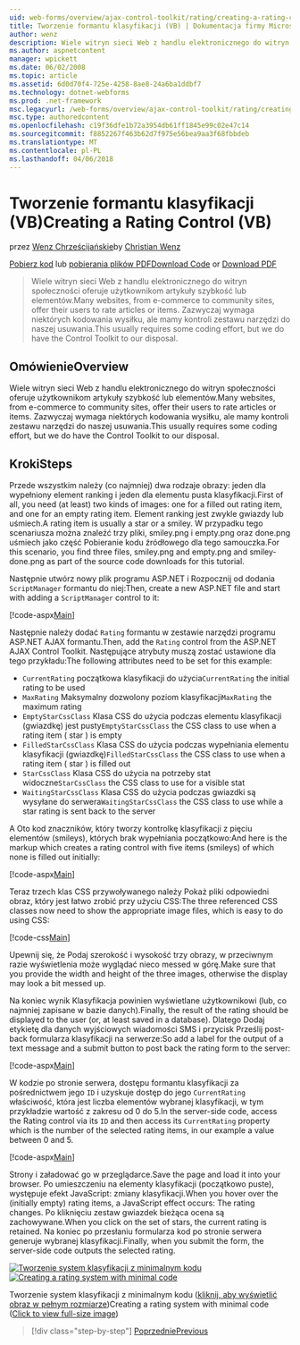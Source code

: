 ```yaml
---
uid: web-forms/overview/ajax-control-toolkit/rating/creating-a-rating-control-vb
title: Tworzenie formantu klasyfikacji (VB) | Dokumentacja firmy Microsoft
author: wenz
description: Wiele witryn sieci Web z handlu elektronicznego do witryn społeczności oferuje użytkownikom artykuły szybkość lub elementów. Zazwyczaj wymaga niektórych kodowania wysiłku, ale mamy...
ms.author: aspnetcontent
manager: wpickett
ms.date: 06/02/2008
ms.topic: article
ms.assetid: 6d0d70f4-725e-4258-8ae8-24a6ba1ddbf7
ms.technology: dotnet-webforms
ms.prod: .net-framework
msc.legacyurl: /web-forms/overview/ajax-control-toolkit/rating/creating-a-rating-control-vb
msc.type: authoredcontent
ms.openlocfilehash: c19f36dfe1b72a3954db61ff1845e99c02e47c14
ms.sourcegitcommit: f8852267f463b62d7f975e56bea9aa3f68fbbdeb
ms.translationtype: MT
ms.contentlocale: pl-PL
ms.lasthandoff: 04/06/2018
---
```

<a name="creating-a-rating-control-vb"></a><span data-ttu-id="8c11f-104">Tworzenie formantu klasyfikacji (VB)</span><span class="sxs-lookup"><span data-stu-id="8c11f-104">Creating a Rating Control (VB)</span></span>
====================
<span data-ttu-id="8c11f-105">przez [Wenz Chrześcijańskie](https://github.com/wenz)</span><span class="sxs-lookup"><span data-stu-id="8c11f-105">by [Christian Wenz](https://github.com/wenz)</span></span>

<span data-ttu-id="8c11f-106">[Pobierz kod](http://download.microsoft.com/download/9/3/f/93f8daea-bebd-4821-833b-95205389c7d0/rating0.vb.zip) lub [pobierania plików PDF](http://download.microsoft.com/download/2/d/c/2dc10e34-6983-41d4-9c08-f78f5387d32b/rating0VB.pdf)</span><span class="sxs-lookup"><span data-stu-id="8c11f-106">[Download Code](http://download.microsoft.com/download/9/3/f/93f8daea-bebd-4821-833b-95205389c7d0/rating0.vb.zip) or [Download PDF](http://download.microsoft.com/download/2/d/c/2dc10e34-6983-41d4-9c08-f78f5387d32b/rating0VB.pdf)</span></span>

> <span data-ttu-id="8c11f-107">Wiele witryn sieci Web z handlu elektronicznego do witryn społeczności oferuje użytkownikom artykuły szybkość lub elementów.</span><span class="sxs-lookup"><span data-stu-id="8c11f-107">Many websites, from e-commerce to community sites, offer their users to rate articles or items.</span></span> <span data-ttu-id="8c11f-108">Zazwyczaj wymaga niektórych kodowania wysiłku, ale mamy kontroli zestawu narzędzi do naszej usuwania.</span><span class="sxs-lookup"><span data-stu-id="8c11f-108">This usually requires some coding effort, but we do have the Control Toolkit to our disposal.</span></span>


## <a name="overview"></a><span data-ttu-id="8c11f-109">Omówienie</span><span class="sxs-lookup"><span data-stu-id="8c11f-109">Overview</span></span>

<span data-ttu-id="8c11f-110">Wiele witryn sieci Web z handlu elektronicznego do witryn społeczności oferuje użytkownikom artykuły szybkość lub elementów.</span><span class="sxs-lookup"><span data-stu-id="8c11f-110">Many websites, from e-commerce to community sites, offer their users to rate articles or items.</span></span> <span data-ttu-id="8c11f-111">Zazwyczaj wymaga niektórych kodowania wysiłku, ale mamy kontroli zestawu narzędzi do naszej usuwania.</span><span class="sxs-lookup"><span data-stu-id="8c11f-111">This usually requires some coding effort, but we do have the Control Toolkit to our disposal.</span></span>

## <a name="steps"></a><span data-ttu-id="8c11f-112">Kroki</span><span class="sxs-lookup"><span data-stu-id="8c11f-112">Steps</span></span>

<span data-ttu-id="8c11f-113">Przede wszystkim należy (co najmniej) dwa rodzaje obrazy: jeden dla wypełniony element ranking i jeden dla elementu pusta klasyfikacji.</span><span class="sxs-lookup"><span data-stu-id="8c11f-113">First of all, you need (at least) two kinds of images: one for a filled out rating item, and one for an empty rating item.</span></span> <span data-ttu-id="8c11f-114">Element ranking jest zwykle gwiazdy lub uśmiech.</span><span class="sxs-lookup"><span data-stu-id="8c11f-114">A rating item is usually a star or a smiley.</span></span> <span data-ttu-id="8c11f-115">W przypadku tego scenariusza można znaleźć trzy pliki, smiley.png i empty.png oraz done.png uśmiech jako część Pobieranie kodu źródłowego dla tego samouczka.</span><span class="sxs-lookup"><span data-stu-id="8c11f-115">For this scenario, you find three files, smiley.png and empty.png and smiley-done.png as part of the source code downloads for this tutorial.</span></span>

<span data-ttu-id="8c11f-116">Następnie utwórz nowy plik programu ASP.NET i Rozpocznij od dodania `ScriptManager` formantu do niej:</span><span class="sxs-lookup"><span data-stu-id="8c11f-116">Then, create a new ASP.NET file and start with adding a `ScriptManager` control to it:</span></span>

[!code-aspx[Main](creating-a-rating-control-vb/samples/sample1.aspx)]

<span data-ttu-id="8c11f-117">Następnie należy dodać `Rating` formantu w zestawie narzędzi programu ASP.NET AJAX formantu.</span><span class="sxs-lookup"><span data-stu-id="8c11f-117">Then, add the `Rating` control from the ASP.NET AJAX Control Toolkit.</span></span> <span data-ttu-id="8c11f-118">Następujące atrybuty muszą zostać ustawione dla tego przykładu:</span><span class="sxs-lookup"><span data-stu-id="8c11f-118">The following attributes need to be set for this example:</span></span>

- <span data-ttu-id="8c11f-119">`CurrentRating` początkowa klasyfikacji do użycia</span><span class="sxs-lookup"><span data-stu-id="8c11f-119">`CurrentRating` the initial rating to be used</span></span>
- <span data-ttu-id="8c11f-120">`MaxRating` Maksymalny dozwolony poziom klasyfikacji</span><span class="sxs-lookup"><span data-stu-id="8c11f-120">`MaxRating` the maximum rating</span></span>
- <span data-ttu-id="8c11f-121">`EmptyStarCssClass` Klasa CSS do użycia podczas elementu klasyfikacji (gwiazdkę) jest pusty</span><span class="sxs-lookup"><span data-stu-id="8c11f-121">`EmptyStarCssClass` the CSS class to use when a rating item ( star ) is empty</span></span>
- <span data-ttu-id="8c11f-122">`FilledStarCssClass` Klasa CSS do użycia podczas wypełniania elementu klasyfikacji (gwiazdkę)</span><span class="sxs-lookup"><span data-stu-id="8c11f-122">`FilledStarCssClass` the CSS class to use when a rating item ( star ) is filled out</span></span>
- <span data-ttu-id="8c11f-123">`StarCssClass` Klasa CSS do użycia na potrzeby stat widoczne</span><span class="sxs-lookup"><span data-stu-id="8c11f-123">`StarCssClass` the CSS class to use for a visible stat</span></span>
- <span data-ttu-id="8c11f-124">`WaitingStarCssClass` Klasa CSS do użycia podczas gwiazdki są wysyłane do serwera</span><span class="sxs-lookup"><span data-stu-id="8c11f-124">`WaitingStarCssClass` the CSS class to use while a star rating is sent back to the server</span></span>

<span data-ttu-id="8c11f-125">A Oto kod znaczników, który tworzy kontrolkę klasyfikacji z pięciu elementów (smileys), których brak wypełniania początkowo:</span><span class="sxs-lookup"><span data-stu-id="8c11f-125">And here is the markup which creates a rating control with five items (smileys) of which none is filled out initially:</span></span>

[!code-aspx[Main](creating-a-rating-control-vb/samples/sample2.aspx)]

<span data-ttu-id="8c11f-126">Teraz trzech klas CSS przywoływanego należy Pokaż pliki odpowiedni obraz, który jest łatwo zrobić przy użyciu CSS:</span><span class="sxs-lookup"><span data-stu-id="8c11f-126">The three referenced CSS classes now need to show the appropriate image files, which is easy to do using CSS:</span></span>

[!code-css[Main](creating-a-rating-control-vb/samples/sample3.css)]

<span data-ttu-id="8c11f-127">Upewnij się, że Podaj szerokość i wysokość trzy obrazy, w przeciwnym razie wyświetlenia może wyglądać nieco messed w górę.</span><span class="sxs-lookup"><span data-stu-id="8c11f-127">Make sure that you provide the width and height of the three images, otherwise the display may look a bit messed up.</span></span>

<span data-ttu-id="8c11f-128">Na koniec wynik Klasyfikacja powinien wyświetlane użytkownikowi (lub, co najmniej zapisane w bazie danych).</span><span class="sxs-lookup"><span data-stu-id="8c11f-128">Finally, the result of the rating should be displayed to the user (or, at least saved in a database).</span></span> <span data-ttu-id="8c11f-129">Dlatego Dodaj etykietę dla danych wyjściowych wiadomości SMS i przycisk Prześlij post-back formularza klasyfikacji na serwerze:</span><span class="sxs-lookup"><span data-stu-id="8c11f-129">So add a label for the output of a text message and a submit button to post back the rating form to the server:</span></span>

[!code-aspx[Main](creating-a-rating-control-vb/samples/sample4.aspx)]

<span data-ttu-id="8c11f-130">W kodzie po stronie serwera, dostępu formantu klasyfikacji za pośrednictwem jego `ID` i uzyskuje dostęp do jego `CurrentRating` właściwość, która jest liczba elementów wybranej klasyfikacji, w tym przykładzie wartość z zakresu od 0 do 5.</span><span class="sxs-lookup"><span data-stu-id="8c11f-130">In the server-side code, access the Rating control via its `ID` and then access its `CurrentRating` property which is the number of the selected rating items, in our example a value between 0 and 5.</span></span>

[!code-aspx[Main](creating-a-rating-control-vb/samples/sample5.aspx)]

<span data-ttu-id="8c11f-131">Strony i załadować go w przeglądarce.</span><span class="sxs-lookup"><span data-stu-id="8c11f-131">Save the page and load it into your browser.</span></span> <span data-ttu-id="8c11f-132">Po umieszczeniu na elementy klasyfikacji (początkowo puste), występuje efekt JavaScript: zmiany klasyfikacji.</span><span class="sxs-lookup"><span data-stu-id="8c11f-132">When you hover over the (initially empty) rating items, a JavaScript effect occurs: The rating changes.</span></span> <span data-ttu-id="8c11f-133">Po kliknięciu zestaw gwiazdek bieżąca ocena są zachowywane.</span><span class="sxs-lookup"><span data-stu-id="8c11f-133">When you click on the set of stars, the current rating is retained.</span></span> <span data-ttu-id="8c11f-134">Na koniec po przesłaniu formularza kod po stronie serwera generuje wybranej klasyfikacji.</span><span class="sxs-lookup"><span data-stu-id="8c11f-134">Finally, when you submit the form, the server-side code outputs the selected rating.</span></span>


<span data-ttu-id="8c11f-135">[![Tworzenie system klasyfikacji z minimalnym kodu](creating-a-rating-control-vb/_static/image2.png)](creating-a-rating-control-vb/_static/image1.png)</span><span class="sxs-lookup"><span data-stu-id="8c11f-135">[![Creating a rating system with minimal code](creating-a-rating-control-vb/_static/image2.png)](creating-a-rating-control-vb/_static/image1.png)</span></span>

<span data-ttu-id="8c11f-136">Tworzenie system klasyfikacji z minimalnym kodu ([kliknij, aby wyświetlić obraz w pełnym rozmiarze](creating-a-rating-control-vb/_static/image3.png))</span><span class="sxs-lookup"><span data-stu-id="8c11f-136">Creating a rating system with minimal code ([Click to view full-size image](creating-a-rating-control-vb/_static/image3.png))</span></span>

> [!div class="step-by-step"]
> [<span data-ttu-id="8c11f-137">Poprzednie</span><span class="sxs-lookup"><span data-stu-id="8c11f-137">Previous</span></span>](creating-a-rating-control-cs.md)

